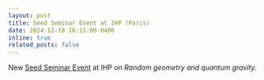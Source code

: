 ```yaml
---
layout: post
title: Seed Seminar Event at IHP (Paris)
date: 2024-12-18 16:11:00-0400
inline: true
related_posts: false
---
```


New <a href="https://indico.math.cnrs.fr/event/13603/">Seed Seminar Event</a> at IHP on <i>Random geometry and quantum gravity<i>.
